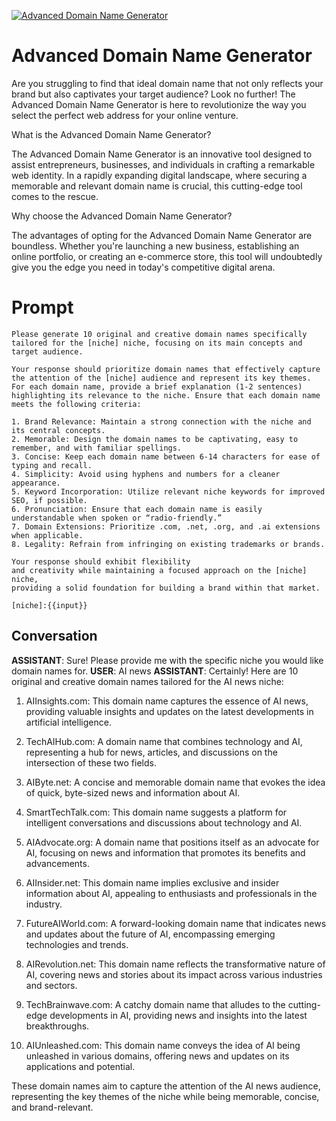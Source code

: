 
[![Advanced Domain Name Generator](https://flow-prompt-covers.s3.us-west-1.amazonaws.com/icon/illustrative/illus_1.png)]()
# Advanced Domain Name Generator 
Are you struggling to find that ideal domain name that not only reflects your brand but also captivates your target audience? Look no further! The Advanced Domain Name Generator is here to revolutionize the way you select the perfect web address for your online venture.



What is the Advanced Domain Name Generator?



The Advanced Domain Name Generator is an innovative tool designed to assist entrepreneurs, businesses, and individuals in crafting a remarkable web identity. In a rapidly expanding digital landscape, where securing a memorable and relevant domain name is crucial, this cutting-edge tool comes to the rescue.



Why choose the Advanced Domain Name Generator?



The advantages of opting for the Advanced Domain Name Generator are boundless. Whether you're launching a new business, establishing an online portfolio, or creating an e-commerce store, this tool will undoubtedly give you the edge you need in today's competitive digital arena.



# Prompt

```
Please generate 10 original and creative domain names specifically tailored for the [niche] niche, focusing on its main concepts and target audience.

Your response should prioritize domain names that effectively capture the attention of the [niche] audience and represent its key themes. For each domain name, provide a brief explanation (1-2 sentences) highlighting its relevance to the niche. Ensure that each domain name meets the following criteria:

1. Brand Relevance: Maintain a strong connection with the niche and its central concepts.
2. Memorable: Design the domain names to be captivating, easy to remember, and with familiar spellings.
3. Concise: Keep each domain name between 6-14 characters for ease of typing and recall.
4. Simplicity: Avoid using hyphens and numbers for a cleaner appearance.
5. Keyword Incorporation: Utilize relevant niche keywords for improved SEO, if possible.
6. Pronunciation: Ensure that each domain name is easily understandable when spoken or “radio-friendly.”
7. Domain Extensions: Prioritize .com, .net, .org, and .ai extensions when applicable.
8. Legality: Refrain from infringing on existing trademarks or brands.

Your response should exhibit flexibility
and creativity while maintaining a focused approach on the [niche] niche,
providing a solid foundation for building a brand within that market.

[niche]:{{input}}
```

## Conversation

**ASSISTANT**: Sure! Please provide me with the specific niche you would like domain names for.
**USER**: AI news
**ASSISTANT**: Certainly! Here are 10 original and creative domain names tailored for the AI news niche:



1. AIInsights.com: This domain name captures the essence of AI news, providing valuable insights and updates on the latest developments in artificial intelligence.

2. TechAIHub.com: A domain name that combines technology and AI, representing a hub for news, articles, and discussions on the intersection of these two fields.

3. AIByte.net: A concise and memorable domain name that evokes the idea of quick, byte-sized news and information about AI.

4. SmartTechTalk.com: This domain name suggests a platform for intelligent conversations and discussions about technology and AI.

5. AIAdvocate.org: A domain name that positions itself as an advocate for AI, focusing on news and information that promotes its benefits and advancements.

6. AIInsider.net: This domain name implies exclusive and insider information about AI, appealing to enthusiasts and professionals in the industry.

7. FutureAIWorld.com: A forward-looking domain name that indicates news and updates about the future of AI, encompassing emerging technologies and trends.

8. AIRevolution.net: This domain name reflects the transformative nature of AI, covering news and stories about its impact across various industries and sectors.

9. TechBrainwave.com: A catchy domain name that alludes to the cutting-edge developments in AI, providing news and insights into the latest breakthroughs.

10. AIUnleashed.com: This domain name conveys the idea of AI being unleashed in various domains, offering news and updates on its applications and potential.



These domain names aim to capture the attention of the AI news audience, representing the key themes of the niche while being memorable, concise, and brand-relevant.


